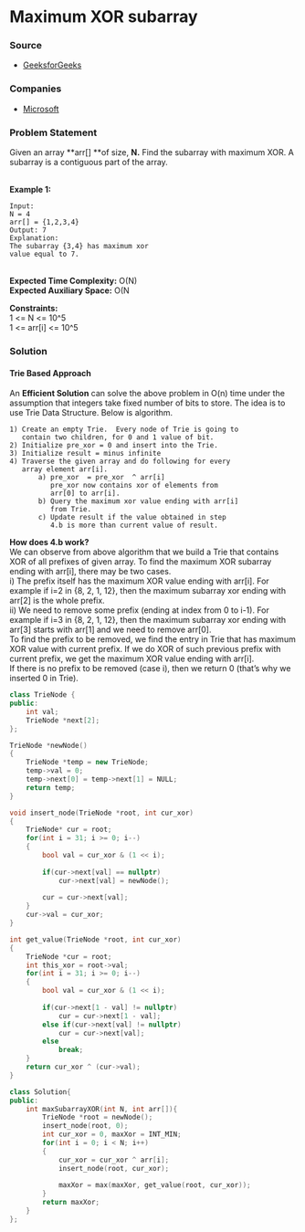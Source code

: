 # Maximum XOR subarray

### Source

* [GeeksforGeeks](https://practice.geeksforgeeks.org/problems/a512e4b2e812b6df2159b19cc7090ffc1ab056dd/1#)

### Companies

* [Microsoft](../../company-based-lists/microsoft.md)

### Problem Statement

Given an array **arr\[] **of size, **N.** Find the subarray with maximum XOR. A subarray is a contiguous part of the array.

\
 **Example 1:**

```
Input:
N = 4
arr[] = {1,2,3,4}
Output: 7
Explanation: 
The subarray {3,4} has maximum xor 
value equal to 7.

```

\
**Expected Time Complexity:** O(N)\
**Expected Auxiliary Space:** O(N

**Constraints:**\
 1 <= N <= 10^5\
 1 <= arr\[i] <= 10^5

### Solution

#### Trie Based Approach

An **Efficient Solution** can solve the above problem in O(n) time under the assumption that integers take fixed number of bits to store. The idea is to use Trie Data Structure. Below is algorithm.  

```
1) Create an empty Trie.  Every node of Trie is going to 
   contain two children, for 0 and 1 value of bit.
2) Initialize pre_xor = 0 and insert into the Trie.
3) Initialize result = minus infinite
4) Traverse the given array and do following for every 
   array element arr[i].
       a) pre_xor  = pre_xor  ^ arr[i]
          pre_xor now contains xor of elements from 
          arr[0] to arr[i].
       b) Query the maximum xor value ending with arr[i] 
          from Trie.
       c) Update result if the value obtained in step 
          4.b is more than current value of result.
```

**How does 4.b work?** \
We can observe from above algorithm that we build a Trie that contains XOR of all prefixes of given array. To find the maximum XOR subarray ending with arr\[i], there may be two cases. \
i) The prefix itself has the maximum XOR value ending with arr\[i]. For example if i=2 in {8, 2, 1, 12}, then the maximum subarray xor ending with arr\[2] is the whole prefix. \
ii) We need to remove some prefix (ending at index from 0 to i-1). For example if i=3 in {8, 2, 1, 12}, then the maximum subarray xor ending with arr\[3] starts with arr\[1] and we need to remove arr\[0].\
To find the prefix to be removed, we find the entry in Trie that has maximum XOR value with current prefix. If we do XOR of such previous prefix with current prefix, we get the maximum XOR value ending with arr\[i]. \
If there is no prefix to be removed (case i), then we return 0 (that’s why we inserted 0 in Trie). 

```cpp
class TrieNode {
public:
    int val;
    TrieNode *next[2];
};

TrieNode *newNode()
{
    TrieNode *temp = new TrieNode;
    temp->val = 0;
    temp->next[0] = temp->next[1] = NULL;
    return temp;
}

void insert_node(TrieNode *root, int cur_xor)
{
    TrieNode* cur = root;
    for(int i = 31; i >= 0; i--)
    {
        bool val = cur_xor & (1 << i);
        
        if(cur->next[val] == nullptr)
            cur->next[val] = newNode();
        
        cur = cur->next[val];
    }
    cur->val = cur_xor;
}

int get_value(TrieNode *root, int cur_xor)
{
    TrieNode *cur = root;
    int this_xor = root->val;
    for(int i = 31; i >= 0; i--)
    {
        bool val = cur_xor & (1 << i);
        
        if(cur->next[1 - val] != nullptr)
            cur = cur->next[1 - val];
        else if(cur->next[val] != nullptr)
            cur = cur->next[val];
        else
            break;
    }
    return cur_xor ^ (cur->val);
}

class Solution{   
public:
    int maxSubarrayXOR(int N, int arr[]){    
        TrieNode *root = newNode();
        insert_node(root, 0);
        int cur_xor = 0, maxXor = INT_MIN;
        for(int i = 0; i < N; i++)
        {
            cur_xor = cur_xor ^ arr[i];
            insert_node(root, cur_xor);
            
            maxXor = max(maxXor, get_value(root, cur_xor));
        }
        return maxXor;
    }
};

```

